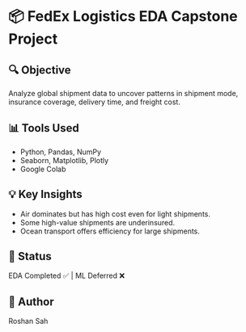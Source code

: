 # 📦 FedEx Logistics EDA Capstone Project

## 🔍 Objective
Analyze global shipment data to uncover patterns in shipment mode, insurance coverage, delivery time, and freight cost.

## 📊 Tools Used
- Python, Pandas, NumPy
- Seaborn, Matplotlib, Plotly
- Google Colab

## 💡 Key Insights
- Air dominates but has high cost even for light shipments.
- Some high-value shipments are underinsured.
- Ocean transport offers efficiency for large shipments.

## 🧠 Status
EDA Completed ✅ | ML Deferred ❌

## 👤 Author
Roshan Sah

